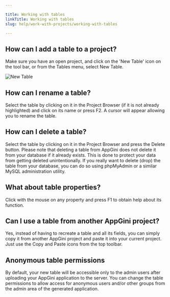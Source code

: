 ```yaml
---

title: Working with tables
linkTitle: Working with tables
slug: help/work-with-projects/working-with-tables

---
```


## How can I add a table to a project?

Make sure you have an open project, and click on the 'New Table' icon on the tool bar, or from the Tables menu, select New Table. 

![New Table](https://cdn.bigprof.com/appgini-desktop/help/appgini-new-table.png)

## How can I rename a table?

Select the table by clicking on it in the Project Browser (if it is not already highlighted) and click on its name or press F2. A cursor will appear allowing you to rename the table. 

## How can I delete a table?

Select the table by clicking on it in the Project Browser and press the Delete button. Please note that deleting a table from AppGini does not delete it from your database if it already exists. This is done to protect your data from getting deleted unintentionally. If you really want to delete (drop) the table from your database, you can do so using phpMyAdmin or a similar MySQL administration utility.

## What about table properties?

Click with the mouse on any property and press F1 to obtain help about its function.

## Can I use a table from another AppGini project?

Yes, instead of having to recreate a table and all its fields, you can simply copy it from another AppGini project and paste it into your current project. Just use the Copy and Paste icons from the top toolbar.

## Anonymous table permissions

By default, your new table will be accessible only to the admin users after uploading your AppGini application to the server. You can change the table permissions to allow access for anonymous users and/or other groups from the admin area of the generated application.